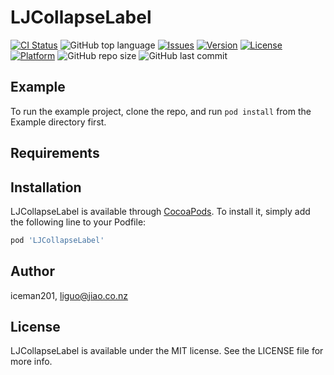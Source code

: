 # LJCollapseLabel

[![CI Status](https://img.shields.io/travis/iceman201/LJCollapseLabel.svg?style=flat)](https://travis-ci.org/iceman201/LJCollapseLabel)
![GitHub top language](https://img.shields.io/github/languages/top/iceman201/LJCollapseLabel.svg)
[![Issues](https://img.shields.io/github/issues/iceman201/TaniwhaTextField.svg?style=flat)](https://github.com/iceman201/TaniwhaTextField/issues?state=open) 
[![Version](https://img.shields.io/cocoapods/v/LJCollapseLabel.svg?style=flat)](https://cocoapods.org/pods/LJCollapseLabel)
[![License](https://img.shields.io/cocoapods/l/LJCollapseLabel.svg?style=flat)](https://github.com/iceman201/LJCollapseLabel/blob/master/LICENSE)
[![Platform](https://img.shields.io/cocoapods/p/LJCollapseLabel.svg?style=flat)](https://cocoapods.org/pods/LJCollapseLabel)
![GitHub repo size](https://img.shields.io/github/repo-size/iceman201/LJCollapseLabel.svg?color=red)
![GitHub last commit](https://img.shields.io/github/last-commit/iceman201/LJCollapseLabel.svg?color=red)


## Example

To run the example project, clone the repo, and run `pod install` from the Example directory first.

## Requirements

## Installation

LJCollapseLabel is available through [CocoaPods](https://cocoapods.org). To install
it, simply add the following line to your Podfile:

```ruby
pod 'LJCollapseLabel'
```

## Author

iceman201, liguo@jiao.co.nz

## License

LJCollapseLabel is available under the MIT license. See the LICENSE file for more info.
